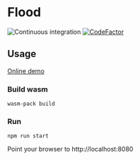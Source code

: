 # Flood

![Continuous integration](https://github.com/dlalic/flood/workflows/Continuous%20integration/badge.svg)
[![CodeFactor](https://www.codefactor.io/repository/github/dlalic/flood/badge)](https://www.codefactor.io/repository/github/dlalic/flood)

## Usage

[Online demo](https://quiet-gorge-24460.herokuapp.com/)

### Build wasm

```
wasm-pack build
```

### Run
```
npm run start
```
Point your browser to http://localhost:8080
